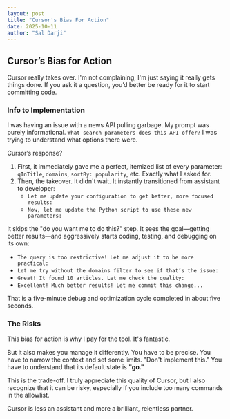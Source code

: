 ```yaml
---
layout: post
title: "Cursor's Bias For Action"
date: 2025-10-11
author: "Sal Darji"
---
```


## Cursor’s Bias for Action

Cursor really takes over. I'm not complaining, I'm just saying it really gets things done. If you ask it a question, you’d better be ready for it to start committing code.

### Info to Implementation

I was having an issue with a news API pulling garbage. My prompt was purely informational. `What search parameters does this API offer?` I was trying to understand what options there were.

Cursor’s response?

1.  First, it immediately gave me a perfect, itemized list of every parameter: `qInTitle`, `domains`, `sortBy: popularity`, etc. Exactly what I asked for.
2.  Then, the takeover. It didn't wait. It instantly transitioned from assistant to developer:
    * `Let me update your configuration to get better, more focused results:`
    * `Now, let me update the Python script to use these new parameters:`

It skips the "do you want me to do this?" step. It sees the goal—getting better results—and aggressively starts coding, testing, and debugging on its own:

* `The query is too restrictive! Let me adjust it to be more practical:`
* `Let me try without the domains filter to see if that’s the issue:`
* `Great! It found 10 articles. Let me check the quality:`
* `Excellent! Much better results! Let me commit this change...`

That is a five-minute debug and optimization cycle completed in about five seconds.

### The Risks

This bias for action is why I pay for the tool. It's fantastic.

But it also makes you manage it differently. You have to be precise. You have to narrow the context and set some limits. "Don't implement this." You have to understand that its default state is **"go."**

This is the trade-off. I truly appreciate this quality of Cursor, but I also recognize that it can be risky, especially if you include too many commands in the allowlist.

Cursor is less an assistant and more a brilliant, relentless partner.